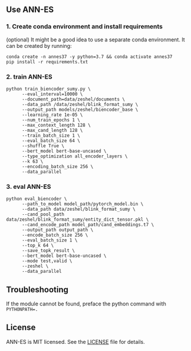 ## Use ANN-ES

### 1. Create conda environment and install requirements

(optional) It might be a good idea to use a separate conda environment. It can be created by running:
```
conda create -n annes37 -y python=3.7 && conda activate annes37
pip install -r requirements.txt
```

### 2. train ANN-ES
```console
python train_biencoder_sumy.py \
      --eval_interval=10000 \
	  --document_path=data/zeshel/documents \
	  --data_path /data/zeshel/blink_format_sumy \
	  --output_path models/zeshel/biencoder_base \
	  --learning_rate 1e-05 \
	  --num_train_epochs 1 \
	  --max_context_length 128 \
	  --max_cand_length 128 \
	  --train_batch_size 1 \
	  --eval_batch_size 64 \
	  --shuffle True \
	  --bert_model bert-base-uncased \
	  --type_optimization all_encoder_layers \
	  --k 63 \
	  --encoding_batch_size 256 \
	  --data_parallel
```

### 3. eval ANN-ES
```console
python eval_biencoder \
      --path_to_model model_path/pytorch_model.bin \
      --data_path data/zeshel/blink_format_sumy \
	  --cand_pool_path data/zeshel/blink_format_sumy/entity_dict_tensor.pkl \
	  --cand_encode_path model_path/cand_embeddings.t7 \
      --output_path output_path \
      --encode_batch_size 256 \
	  --eval_batch_size 1 \
	  --top_k 64 \
	  --save_topk_result \
      --bert_model bert-base-uncased \
	  --mode test,valid \
      --zeshel \
	  --data_parallel
```

## Troubleshooting

If the module cannot be found, preface the python command with `PYTHONPATH=.`

## License
ANN-ES is MIT licensed. See the [LICENSE](LICENSE) file for details.
